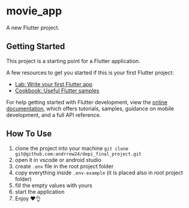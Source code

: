 # movie_app

A new Flutter project.

## Getting Started

This project is a starting point for a Flutter application.

A few resources to get you started if this is your first Flutter project:

- [Lab: Write your first Flutter app](https://docs.flutter.dev/get-started/codelab)
- [Cookbook: Useful Flutter samples](https://docs.flutter.dev/cookbook)

For help getting started with Flutter development, view the
[online documentation](https://docs.flutter.dev/), which offers tutorials,
samples, guidance on mobile development, and a full API reference.

## How To Use
1. clone the project into your machine `git clone git@github.com:andrrew24/depi_final_project.git`
2. open it in vscode or android studio
3. create `.env` file in the root project folder
4. copy everything inside `.env-example` (it is placed also in root project folder)
5. fill the empty values with yours
6. start the application
7. Enjoy ❤👌

